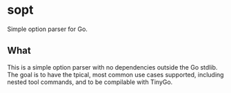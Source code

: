 # sopt
Simple option parser for Go.

## What
This is a simple option parser with no dependencies outside the Go stdlib. The goal is to have the tpical, most common use cases supported, including nested tool commands, and to be compilable with TinyGo.
